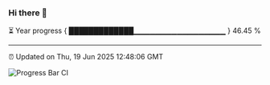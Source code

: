### Hi there 👋

⏳ Year progress { █████████████▁▁▁▁▁▁▁▁▁▁▁▁▁▁▁▁▁ } 46.45 %

---

⏰ Updated on Thu, 19 Jun 2025 12:48:06 GMT

![Progress Bar CI](https://github.com/liununu/liununu/workflows/Progress%20Bar%20CI/badge.svg)
